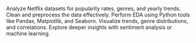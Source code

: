 Analyze Netflix datasets for popularity rates, genres, and yearly trends.
Clean and preprocess the data effectively.
Perform EDA using Python tools like Pandas, Matplotlib, and Seaborn.
Visualize trends, genre distributions, and correlations.
Explore deeper insights with sentiment analysis or machine learning.
